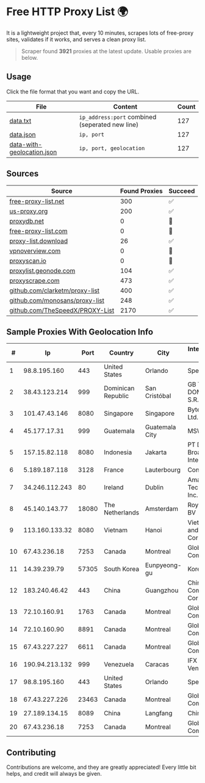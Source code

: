 
# Free HTTP Proxy List 🌍

It is a lightweight project that, every 10 minutes, scrapes lots of free-proxy sites, validates if it works, and serves a clean proxy list.


> Scraper found **3921** proxies at the latest update. Usable proxies are below.

## Usage

Click the file format that you want and copy the URL.


|File|Content|Count|
|----|-------|-----|
|[data.txt](https://raw.githubusercontent.com/themiralay/Proxy-List-World/master/data.txt)|`ip_address:port` combined (seperated new line)|127|
|[data.json](https://raw.githubusercontent.com/themiralay/Proxy-List-World/master/data.json)|`ip, port`|127|
|[data-with-geolocation.json](https://raw.githubusercontent.com/themiralay/Proxy-List-World/master/data-with-geolocation.json)|`ip, port, geolocation`|127|

## Sources

|Source|Found Proxies|Succeed|
|------|-------------|-------|
|[free-proxy-list.net](https://free-proxy-list.net)|300|✅|
|[us-proxy.org](https://www.us-proxy.org)|200|✅|
|[proxydb.net](http://proxydb.net)|0|🚫|
|[free-proxy-list.com](https://free-proxy-list.com/?page=&port=&type%5B%5D=http&type%5B%5D=https&up_time=0&search=Search)|0|🚫|
|[proxy-list.download](https://www.proxy-list.download/HTTP)|26|✅|
|[vpnoverview.com](https://vpnoverview.com/privacy/anonymous-browsing/free-proxy-servers)|0|🚫|
|[proxyscan.io](https://www.proxyscan.io)|0|🚫|
|[proxylist.geonode.com](https://proxylist.geonode.com/api/proxy-list?limit=300&page=1&sort_by=lastChecked&sort_type=desc&protocols=http,https)|104|✅|
|[proxyscrape.com](https://api.proxyscrape.com/v2/?request=displayproxies&protocol=http&timeout=10000&country=all&ssl=all&anonymity=all)|473|✅|
|[github.com/clarketm/proxy-list](https://raw.githubusercontent.com/clarketm/proxy-list/master/proxy-list-raw.txt)|400|✅|
|[github.com/monosans/proxy-list](https://raw.githubusercontent.com/monosans/proxy-list/main/proxies/http.txt)|248|✅|
|[github.com/TheSpeedX/PROXY-List](https://raw.githubusercontent.com/TheSpeedX/PROXY-List/master/http.txt)|2170|✅|


## Sample Proxies With Geolocation Info

|#|Ip|Port|Country|City|Internet Service Provider|
|-|--|----|-------|----|-------------------------|
|1|98.8.195.160|443|United States|Orlando|Spectrum|
|2|38.43.123.214|999|Dominican Republic|San Cristóbal|GB TELECORP DOMINICANA, S.R.L|
|3|101.47.43.146|8080|Singapore|Singapore|Byteplus Pte. Ltd.|
|4|45.177.17.31|999|Guatemala|Guatemala City|MSW S.A.|
|5|157.15.82.118|8080|Indonesia|Jakarta|PT Delapan Broadband Intermedia|
|6|5.189.187.118|3128|France|Lauterbourg|Contabo GmbH|
|7|34.246.112.243|80|Ireland|Dublin|Amazon Technologies Inc.|
|8|45.140.143.77|18080|The Netherlands|Amsterdam|RoyaleHosting BV|
|9|113.160.133.32|8080|Vietnam|Hanoi|VietNam Post and Telecom Corporation|
|10|67.43.236.18|7253|Canada|Montreal|GloboTech Communications|
|11|14.39.239.79|57305|South Korea|Eunpyeong-gu|Korea Telecom|
|12|183.240.46.42|443|China|Guangzhou|China Mobile Communications Corporation|
|13|72.10.160.91|1763|Canada|Montreal|GloboTech Communications|
|14|72.10.160.90|8891|Canada|Montreal|GloboTech Communications|
|15|67.43.227.227|6611|Canada|Montreal|GloboTech Communications|
|16|190.94.213.132|999|Venezuela|Caracas|IFX Networks Venezuela C.A.|
|17|98.8.195.160|443|United States|Orlando|Spectrum|
|18|67.43.227.226|23463|Canada|Montreal|GloboTech Communications|
|19|27.189.134.15|8089|China|Langfang|Chinanet|
|20|67.43.236.18|7253|Canada|Montreal|GloboTech Communications|



## Contributing

Contributions are welcome, and they are greatly appreciated! Every
little bit helps, and credit will always be given.

